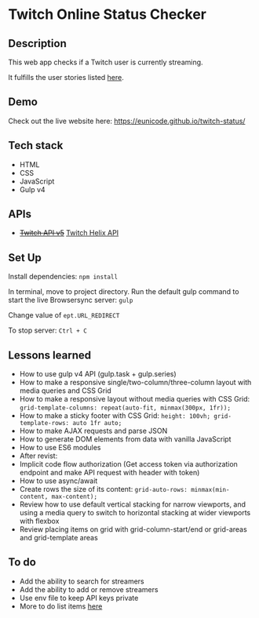 # Twitch Online Status Checker

## Description

This web app checks if a Twitch user is currently streaming. 

It fulfills the user stories listed [here](https://learn.freecodecamp.org/coding-interview-prep/take-home-projects/use-the-twitch-json-api/). 

## Demo

Check out the live website here: https://eunicode.github.io/twitch-status/

## Tech stack

- HTML
- CSS
- JavaScript
- Gulp v4

## APIs

- <del>[Twitch API v5](https://dev.twitch.tv/docs/v5/)</del> [Twitch Helix API]()

## Set Up

Install dependencies: `npm install`

In terminal, move to project directory. Run the default gulp command to start the live Browsersync server: `gulp`

Change value of `ept.URL_REDIRECT`

To stop server: `Ctrl + C`
## Lessons learned

- How to use gulp v4 API (gulp.task + gulp.series)
- How to make a responsive single/two-column/three-column layout with media queries and CSS Grid
- How to make a responsive layout without media queries with CSS Grid: `grid-template-columns: repeat(auto-fit, minmax(300px, 1fr)); `
- How to make a sticky footer with CSS Grid: `height: 100vh; grid-template-rows: auto 1fr auto;`
- How to make AJAX requests and parse JSON
- How to generate DOM elements from data with vanilla JavaScript
- How to use ES6 modules
- After revist: 
- Implicit code flow authorization (Get access token via authorization endpoint and make API request with header with token)
- How to use async/await
- Create rows the size of its content: `grid-auto-rows: minmax(min-content, max-content);`
- Review how to use default vertical stacking for narrow viewports, and using a media query to switch to horizontal stacking at wider viewports with flexbox
- Review placing items on grid with grid-column-start/end or grid-areas and grid-template areas
## To do

- Add the ability to search for streamers
- Add the ability to add or remove streamers
- Use env file to keep API keys private
- More to do list items [here](https://github.com/eunicode/twitch-status/blob/master/app/js/main.js)
